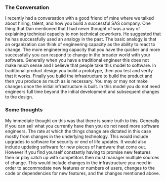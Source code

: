 ### The Conversation

I recently had a conversation with a good friend of mine where we talked about hiring, talent, and how you build a successful SAS company.
One thing that Dan mentioned that I had never thought of was a way of explaining technical capacity to non technical coworkers.
He suggested that he has successfully used an analogy in the past.
The basic analogy is that an organization can think of engineering capacity as the ability to react to change.
The more engineering capacity that you have the quicker and more successfully you can respond to change in the broader world with your software.
Generally when you have a traditional engineer this does not make much sense and I believe that people take this model to software.
In traditional product design you build a prototype, then you test and verify that it works.
Finally you build the infrastructure to build the product and then you produce as much as is necessary.
You may or may not make changes once the initial infrastructure is built.
In this model you do not need engineers full time beyond the initial development and subsequent changes to the design.


### Some thoughts

My immediate thought on this was that there is some truth to this.
Generally if you can sell what you currently have then you do not need more software engineers.
The rate at which the things change are dictated in this case mostly from changes in the underlying technology.
This would include upgrades to software for security or end of life updates.
It would also include updating software for new pieces of hardware that come out.
However if you find yourself constantly having to promise new features then or play catch up with competitors then must manager multiple sources of change.
This would include changes in the infrastructure you need in order to accommodate new features or numbers of users, changes to the code or dependencies for new features, and the changes mentioned above.

